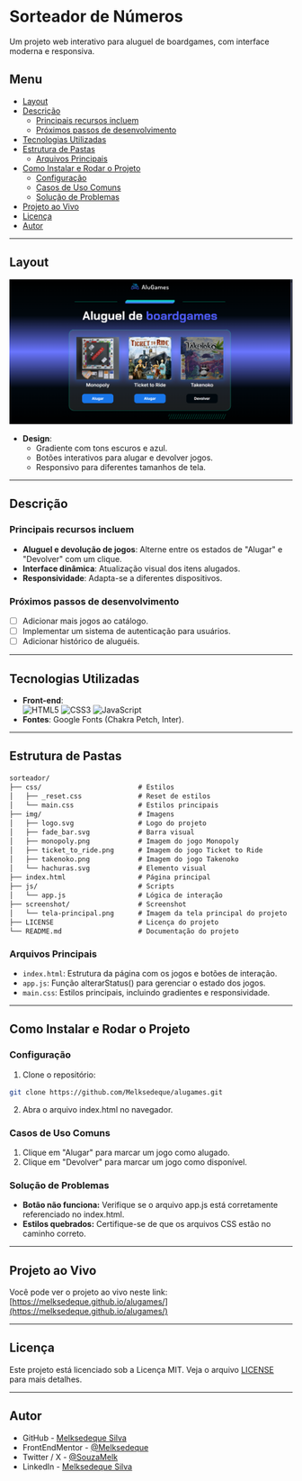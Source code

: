 # Sorteador de Números

Um projeto web interativo para aluguel de boardgames, com interface moderna e responsiva.

## Menu

- [Layout](#layout)
- [Descrição](#descrição)
  - [Principais recursos incluem](#principais-recursos-incluem)
  - [Próximos passos de desenvolvimento](#próximos-passos-de-desenvolvimento)
- [Tecnologias Utilizadas](#tecnologias-utilizadas)
- [Estrutura de Pastas](#estrutura-de-pastas)
  - [Arquivos Principais](#arquivos-principais)
- [Como Instalar e Rodar o Projeto](#como-instalar-e-rodar-o-projeto)
  - [Configuração](#configuração)
  - [Casos de Uso Comuns](#casos-de-uso-comuns)
  - [Solução de Problemas](#solução-de-problemas)
- [Projeto ao Vivo](#projeto-ao-vivo)
- [Licença](#licença)
- [Autor](#autor)

---

## Layout

![Preview do Sorteador](screenshot/tela-principal.png)

- **Design**:
  - Gradiente com tons escuros e azul.
  - Botões interativos para alugar e devolver jogos.
  - Responsivo para diferentes tamanhos de tela.

---

## Descrição

### Principais recursos incluem

- **Aluguel e devolução de jogos**: Alterne entre os estados de "Alugar" e "Devolver" com um clique.
- **Interface dinâmica**: Atualização visual dos itens alugados.
- **Responsividade**: Adapta-se a diferentes dispositivos.

### Próximos passos de desenvolvimento

- [ ] Adicionar mais jogos ao catálogo.
- [ ] Implementar um sistema de autenticação para usuários.
- [ ] Adicionar histórico de aluguéis.

---

## Tecnologias Utilizadas

- **Front-end**:  
  ![HTML5](https://img.shields.io/badge/HTML5-E34F26?style=for-the-badge&logo=html5&logoColor=white) ![CSS3](https://img.shields.io/badge/CSS3-1572B6?style=for-the-badge&logo=css3&logoColor=white) ![JavaScript](https://img.shields.io/badge/JavaScript-F7DF1E?style=for-the-badge&logo=javascript&logoColor=black)
- **Fontes**: Google Fonts (Chakra Petch, Inter).

---

## Estrutura de Pastas

```plaintext
sorteador/
├── css/                        # Estilos
│   ├── _reset.css              # Reset de estilos
│   └── main.css                # Estilos principais
├── img/                        # Imagens
│   ├── logo.svg                # Logo do projeto
│   ├── fade_bar.svg            # Barra visual
│   ├── monopoly.png            # Imagem do jogo Monopoly
│   ├── ticket_to_ride.png      # Imagem do jogo Ticket to Ride
│   ├── takenoko.png            # Imagem do jogo Takenoko
│   └── hachuras.svg            # Elemento visual
├── index.html                  # Página principal
├── js/                         # Scripts
│   └── app.js                  # Lógica de interação
├── screenshot/                 # Screenshot
│   └── tela-principal.png      # Imagem da tela principal do projeto
├── LICENSE                     # Licença do projeto
└── README.md                   # Documentação do projeto
```

### Arquivos Principais

- `index.html`: Estrutura da página com os jogos e botões de interação.
- `app.js`: Função alterarStatus() para gerenciar o estado dos jogos.
- `main.css`: Estilos principais, incluindo gradientes e responsividade.

---

## Como Instalar e Rodar o Projeto

### Configuração

1. Clone o repositório:

```bash
git clone https://github.com/Melksedeque/alugames.git
```

2. Abra o arquivo index.html no navegador.

### Casos de Uso Comuns

1. Clique em "Alugar" para marcar um jogo como alugado.
2. Clique em "Devolver" para marcar um jogo como disponível.

### Solução de Problemas

- **Botão não funciona:** Verifique se o arquivo app.js está corretamente referenciado no index.html.
- **Estilos quebrados:** Certifique-se de que os arquivos CSS estão no caminho correto.

---

## Projeto ao Vivo

Você pode ver o projeto ao vivo neste link: [https://melksedeque.github.io/alugames/](https://melksedeque.github.io/alugames/)

---

## Licença

Este projeto está licenciado sob a Licença MIT. Veja o arquivo [LICENSE](https://github.com/Melksedeque/alugames?tab=MIT-1-ov-file) para mais detalhes.

---

## Autor

- GitHub - [Melksedeque Silva](https://github.com/Melksedeque/)
- FrontEndMentor - [@Melksedeque](https://www.frontendmentor.io/profile/Melksedeque)
- Twitter / X - [@SouzaMelk](https://x.com/SouzaMelk)
- LinkedIn - [Melksedeque Silva](https://www.linkedin.com/in/melksedeque-silva/)
